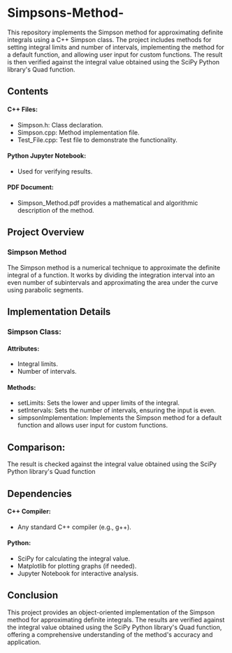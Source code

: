 # Simpsons-Method-
This repository implements the Simpson method for approximating definite integrals using a C++ Simpson class. The project includes methods for setting integral limits and number of intervals, implementing the method for a default function, and allowing user input for custom functions. The result is then verified against the integral value obtained using the SciPy Python library's Quad function.

## Contents
#### C++ Files:
 - Simpson.h: Class declaration.
 - Simpson.cpp: Method implementation file.
 - Test_File.cpp: Test file to demonstrate the functionality.
#### Python Jupyter Notebook: 
 - Used for verifying results.
#### PDF Document: 
 - Simpson_Method.pdf provides a mathematical and algorithmic description of the method.
## Project Overview
### Simpson Method
The Simpson method is a numerical technique to approximate the definite integral of a function. It works by dividing the integration interval into an even number of subintervals and approximating the area under the curve using parabolic segments.

## Implementation Details
### Simpson Class:
#### Attributes:
 - Integral limits.
 - Number of intervals.
#### Methods:
 - setLimits: Sets the lower and upper limits of the integral.
 - setIntervals: Sets the number of intervals, ensuring the input is even.
 - simpsonImplementation: Implements the Simpson method for a default function and allows user input for custom functions.

## Comparison:
The result is checked against the integral value obtained using the SciPy Python library's Quad function

## Dependencies
#### C++ Compiler: 
 - Any standard C++ compiler (e.g., g++).
#### Python:
 - SciPy for calculating the integral value.
 - Matplotlib for plotting graphs (if needed).
 - Jupyter Notebook for interactive analysis.

## Conclusion
This project provides an object-oriented implementation of the Simpson method for approximating definite integrals. The results are verified against the integral value obtained using the SciPy Python library's Quad function, offering a comprehensive understanding of the method's accuracy and application.
